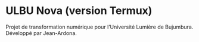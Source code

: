 # ULBU Nova (version Termux)

Projet de transformation numérique pour l’Université Lumière de Bujumbura.
Développé par Jean-Ardona.
